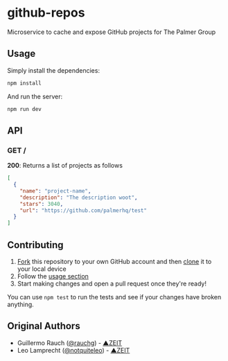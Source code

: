# github-repos

Microservice to cache and expose GitHub projects for The Palmer Group

## Usage

Simply install the dependencies:

```bash
npm install
```

And run the server:

```bash
npm run dev
```

## API

### GET /

**200**: Returns a list of projects as follows

```json
[
  {
    "name": "project-name",
    "description": "The description woot",
    "stars": 3040,
    "url": "https://github.com/palmerhq/test"
  }
]
```

## Contributing

1.  [Fork](https://help.github.com/articles/fork-a-repo/) this repository to your own GitHub account and then [clone](https://help.github.com/articles/cloning-a-repository/) it to your local device
2.  Follow the [usage section](#usage)
3.  Start making changes and open a pull request once they're ready!

You can use `npm test` to run the tests and see if your changes have broken anything.

## Original Authors

* Guillermo Rauch ([@rauchg](https://twitter.com/rauchg)) - [▲ZEIT](https://zeit.co)
* Leo Lamprecht ([@notquiteleo](https://twitter.com/notquiteleo)) - [▲ZEIT](https://zeit.co)
